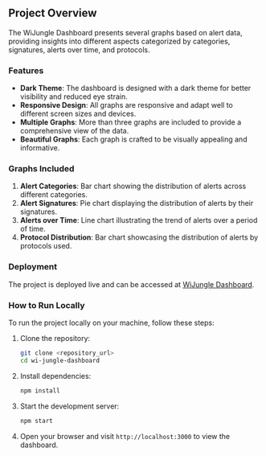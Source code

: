 ## Project Overview

The WiJungle Dashboard presents several graphs based on alert data, providing insights into different aspects categorized by categories, signatures, alerts over time, and protocols.

### Features

- **Dark Theme**: The dashboard is designed with a dark theme for better visibility and reduced eye strain.
- **Responsive Design**: All graphs are responsive and adapt well to different screen sizes and devices.
- **Multiple Graphs**: More than three graphs are included to provide a comprehensive view of the data.
- **Beautiful Graphs**: Each graph is crafted to be visually appealing and informative.

### Graphs Included

1. **Alert Categories**: Bar chart showing the distribution of alerts across different categories.
2. **Alert Signatures**: Pie chart displaying the distribution of alerts by their signatures.
3. **Alerts over Time**: Line chart illustrating the trend of alerts over a period of time.
4. **Protocol Distribution**: Bar chart showcasing the distribution of alerts by protocols used.

### Deployment

The project is deployed live and can be accessed at [WiJungle Dashboard](https://wi-jungle-dashboard.vercel.app/).

### How to Run Locally

To run the project locally on your machine, follow these steps:

1. Clone the repository:

   ```bash
   git clone <repository_url>
   cd wi-jungle-dashboard
   ```

2. Install dependencies:

   ```bash
   npm install
   ```

3. Start the development server:

   ```bash
   npm start
   ```

4. Open your browser and visit `http://localhost:3000` to view the dashboard.


